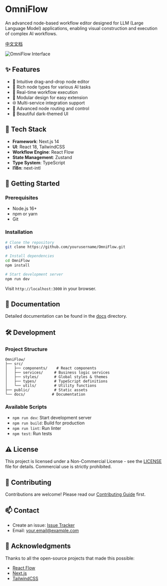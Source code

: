 # OmniFlow

An advanced node-based workflow editor designed for LLM (Large Language Model) applications, enabling visual construction and execution of complex AI workflows.
 
[中文文档](./README.CN.md)

![OmniFlow Interface](./docs/images/screenshot.png)

## ✨ Features

- 📝 Intuitive drag-and-drop node editor
- 🤖 Rich node types for various AI tasks
- 🔄 Real-time workflow execution
- 🔌 Modular design for easy extension
- 🌐 Multi-service integration support
- 🎯 Advanced node routing and control
- 🎨 Beautiful dark-themed UI

## 🔧 Tech Stack

- **Framework**: Next.js 14
- **UI**: React 18, TailwindCSS
- **Workflow Engine**: React Flow
- **State Management**: Zustand
- **Type System**: TypeScript
- **I18n**: next-intl

## 🚀 Getting Started

### Prerequisites

- Node.js 16+
- npm or yarn
- Git

### Installation

```bash
# Clone the repository
git clone https://github.com/yourusername/OmniFlow.git

# Install dependencies
cd OmniFlow
npm install

# Start development server
npm run dev
```

Visit `http://localhost:3000` in your browser.

## 📖 Documentation

Detailed documentation can be found in the [docs](./docs) directory.

## 🛠️ Development

### Project Structure

```
OmniFlow/
├── src/
│   ├── components/    # React components
│   ├── services/     # Business logic services
│   ├── styles/       # Global styles & themes
│   ├── types/        # TypeScript definitions
│   └── utils/        # Utility functions
├── public/           # Static assets
└── docs/            # Documentation
```

### Available Scripts

- `npm run dev`: Start development server
- `npm run build`: Build for production
- `npm run lint`: Run linter
- `npm test`: Run tests

## ⚠️ License

This project is licensed under a Non-Commercial License - see the [LICENSE](LICENSE) file for details.
Commercial use is strictly prohibited.

## 🤝 Contributing

Contributions are welcome! Please read our [Contributing Guide](CONTRIBUTING.md) first.

## 📫 Contact

- Create an issue: [Issue Tracker](https://github.com/yourusername/OmniFlow/issues)
- Email: your.email@example.com

## 🙏 Acknowledgments

Thanks to all the open-source projects that made this possible:

- [React Flow](https://reactflow.dev/)
- [Next.js](https://nextjs.org/)
- [TailwindCSS](https://tailwindcss.com/)